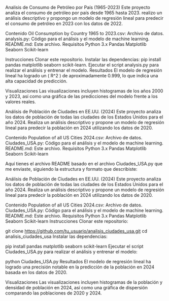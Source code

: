 Analisis de Consumo de Petróleo por País (1965-2023)
Este proyecto analiza el consumo de petróleo por país desde 1965 hasta 2023. realizo un análisis descriptivo y propongo un modelo de regresión lineal para predecir el consumo de petróleo en 2023 con los datos de 2022.

Contenido
Oil Consumption by Country 1965 to 2023.csv: Archivo de datos.
analysis.py: Código para el análisis y el modelo de machine learning.
README.md: Este archivo.
Requisitos
Python 3.x
Pandas
Matplotlib
Seaborn
Scikit-learn

Instrucciones
Clonar este repositorio.
Instalar las dependencias: pip install pandas matplotlib seaborn scikit-learn.
Ejecutar el script analysis.py para realizar el análisis y entrenar el modelo.
Resultados
El modelo de regresión lineal ha logrado un ( R^2 ) de aproximadamente 0.999, lo que indica una alta capacidad de predicción.

Visualizaciones
Las visualizaciones incluyen histogramas de los años 2000 y 2023, así como una gráfica de las predicciones del modelo frente a los valores reales.



Análisis de Población de Ciudades en EE.UU. (2024)
Este proyecto analiza los datos de población de todas las ciudades de los Estados Unidos para el año 2024. Realiza un análisis descriptivo y propone un modelo de regresión lineal para predecir la población en 2024 utilizando los datos de 2020.

Contenido
Population of all US Cities 2024.csv: Archivo de datos.
Ciudades_USA.py: Código para el análisis y el modelo de machine learning.
README.md: Este archivo.
Requisitos
Python 3.x
Pandas
Matplotlib
Seaborn
Scikit-learn


Aquí tienes el archivo README basado en el archivo Ciudades_USA.py que me enviaste, siguiendo la estructura y formato que describiste:

Análisis de Población de Ciudades en EE.UU. (2024)
Este proyecto analiza los datos de población de todas las ciudades de los Estados Unidos para el año 2024. Realiza un análisis descriptivo y propone un modelo de regresión lineal para predecir la población en 2024 utilizando los datos de 2020.

Contenido
Population of all US Cities 2024.csv: Archivo de datos.
Ciudades_USA.py: Código para el análisis y el modelo de machine learning.
README.md: Este archivo.
Requisitos
Python 3.x
Pandas
Matplotlib
Seaborn
Scikit-learn
Instrucciones
Clonar este repositorio:


git clone https://github.com/tu_usuario/analisis_ciudades_usa.git
cd analisis_ciudades_usa
Instalar las dependencias:


pip install pandas matplotlib seaborn scikit-learn
Ejecutar el script Ciudades_USA.py para realizar el análisis y entrenar el modelo:


python Ciudades_USA.py
Resultados
El modelo de regresión lineal ha logrado una precisión notable en la predicción de la población en 2024 basada en los datos de 2020.

Visualizaciones
Las visualizaciones incluyen histogramas de la población y densidad de población en 2024, así como una gráfica de dispersión comparando las poblaciones de 2020 y 2024.



